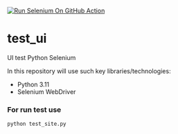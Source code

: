 [![Run Selenium On GitHub Action](https://github.com/LanaMSV/test_ui/actions/workflows/Selenium-Action_Template.yaml/badge.svg)](https://github.com/LanaMSV/test_ui/actions/workflows/Selenium-Action_Template.yaml)
# test_ui
UI test Python Selenium

In this repository will use such key libraries/technologies:
* Python 3.11
* Selenium WebDriver
### For run test use
```
python test_site.py
```
